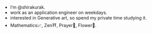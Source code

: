 
- I’m @shirakurak.
- work as an application engineer on weekdays.
- interested in Generative art, so spend my private time studying it.
- Mathematics📈, Zen⛩, Prayer🤞, Flower🌷.
<!---
- 💞️ I’m looking to collaborate on ...
- 📫 How to reach me ...
--->

<!---
shirakurak/shirakurak is a ✨ special ✨ repository because its `README.md` (this file) appears on your GitHub profile.
You can click the Preview link to take a look at your changes.
--->
